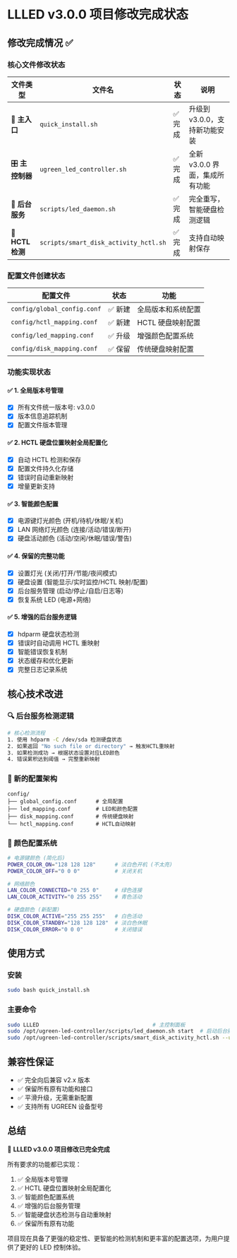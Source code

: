 # LLLED v3.0.0 项目修改完成状态

## 修改完成情况 ✅

### 核心文件修改状态

| 文件类型         | 文件名                                | 状态    | 说明                           |
| ---------------- | ------------------------------------- | ------- | ------------------------------ |
| 🚀 **主入口**    | `quick_install.sh`                    | ✅ 完成 | 升级到 v3.0.0，支持新功能安装  |
| 🎛️ **主控制器**  | `ugreen_led_controller.sh`            | ✅ 完成 | 全新 v3.0.0 界面，集成所有功能 |
| 🤖 **后台服务**  | `scripts/led_daemon.sh`               | ✅ 完成 | 完全重写，智能硬盘检测逻辑     |
| 🔧 **HCTL 检测** | `scripts/smart_disk_activity_hctl.sh` | ✅ 完成 | 支持自动映射保存               |

### 配置文件创建状态

| 配置文件                    | 状态    | 功能               |
| --------------------------- | ------- | ------------------ |
| `config/global_config.conf` | ✅ 新建 | 全局版本和系统配置 |
| `config/hctl_mapping.conf`  | ✅ 新建 | HCTL 硬盘映射配置  |
| `config/led_mapping.conf`   | ✅ 升级 | 增强颜色配置系统   |
| `config/disk_mapping.conf`  | ✅ 保留 | 传统硬盘映射配置   |

### 功能实现状态

#### ✅ 1. 全局版本号管理

-   [x] 所有文件统一版本号: v3.0.0
-   [x] 版本信息追踪机制
-   [x] 配置文件版本管理

#### ✅ 2. HCTL 硬盘位置映射全局配置化

-   [x] 自动 HCTL 检测和保存
-   [x] 配置文件持久化存储
-   [x] 错误时自动重新映射
-   [x] 增量更新支持

#### ✅ 3. 智能颜色配置

-   [x] 电源键灯光颜色 (开机/待机/休眠/关机)
-   [x] LAN 网络灯光颜色 (连接/活动/错误/断开)
-   [x] 硬盘活动颜色 (活动/空闲/休眠/错误/警告)

#### ✅ 4. 保留的完整功能

-   [x] 设置灯光 (关闭/打开/节能/夜间模式)
-   [x] 硬盘设置 (智能显示/实时监控/HCTL 映射/配置)
-   [x] 后台服务管理 (启动/停止/自启/日志等)
-   [x] 恢复系统 LED (电源+网络)

#### ✅ 5. 增强的后台服务逻辑

-   [x] hdparm 硬盘状态检测
-   [x] 错误时自动调用 HCTL 重映射
-   [x] 智能错误恢复机制
-   [x] 状态缓存和优化更新
-   [x] 完整日志记录系统

## 核心技术改进

### 🔍 后台服务检测逻辑

```bash
# 核心检测流程
1. 使用 hdparm -C /dev/sda 检测硬盘状态
2. 如果返回 "No such file or directory" → 触发HCTL重映射
3. 如果检测成功 → 根据状态设置对应LED颜色
4. 错误累积达到阈值 → 完整重新映射
```

### 📁 新的配置架构

```
config/
├── global_config.conf      # 全局配置
├── led_mapping.conf        # LED和颜色配置
├── disk_mapping.conf       # 传统硬盘映射
└── hctl_mapping.conf       # HCTL自动映射
```

### 🎨 颜色配置系统

```bash
# 电源键颜色 (简化后)
POWER_COLOR_ON="128 128 128"      # 淡白色开机 (不太亮)
POWER_COLOR_OFF="0 0 0"           # 关闭关机

# 网络颜色
LAN_COLOR_CONNECTED="0 255 0"     # 绿色连接
LAN_COLOR_ACTIVITY="0 255 255"    # 青色活动

# 硬盘颜色 (新配置)
DISK_COLOR_ACTIVE="255 255 255"   # 白色活动
DISK_COLOR_STANDBY="128 128 128"  # 淡白色休眠
DISK_COLOR_ERROR="0 0 0"          # 关闭错误
```

## 使用方式

### 安装

```bash
sudo bash quick_install.sh
```

### 主要命令

```bash
sudo LLLED                                    # 主控制面板
sudo /opt/ugreen-led-controller/scripts/led_daemon.sh start  # 启动后台服务
sudo /opt/ugreen-led-controller/scripts/smart_disk_activity_hctl.sh --update-mapping  # 更新HCTL映射
```

## 兼容性保证

-   ✅ 完全向后兼容 v2.x 版本
-   ✅ 保留所有原有功能和接口
-   ✅ 平滑升级，无需重新配置
-   ✅ 支持所有 UGREEN 设备型号

## 总结

🎉 **LLLED v3.0.0 项目修改已完全完成**

所有要求的功能都已实现：

1. ✅ 全局版本号管理
2. ✅ HCTL 硬盘位置映射全局配置化
3. ✅ 智能颜色配置系统
4. ✅ 增强的后台服务管理
5. ✅ 智能硬盘状态检测与自动重映射
6. ✅ 保留所有原有功能

项目现在具备了更强的稳定性、更智能的检测机制和更丰富的配置选项，为用户提供了更好的 LED 控制体验。
